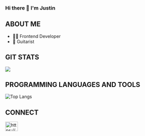 ### Hi there 👋 I'm Justin

## ABOUT ME
- 👨‍💻 Frontend Developer
- 🎸 Guitarist

## GIT STATS
<img src="https://github-readme-stats.vercel.app/api?username=jlorenzo58&&show_icons=true&count_private=true&theme=radical"/>

## PROGRAMMING LANGUAGES AND TOOLS
![Top Langs](https://github-readme-stats.vercel.app/api/top-langs/?username=jlorenzo58&theme=radical&title_color=8E2DE2&text_color=fff)

## CONNECT
<a href="https://www.linkedin.com/in/justin-lorenzo/" target="blank"><img align="center" src="https://raw.githubusercontent.com/rahuldkjain/github-profile-readme-generator/master/src/images/icons/Social/linked-in-alt.svg" alt="https://www.linkedin.com/in/jlorenzo58/" height="30" width="40" /></a>
 
